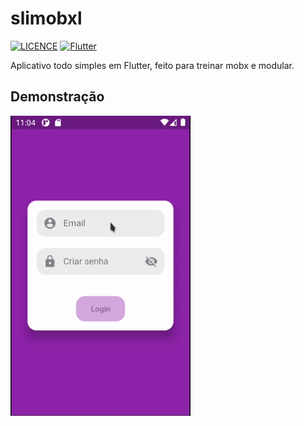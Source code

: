 # slimobxl

[![LICENCE](https://img.shields.io/badge/License-MIT-green.svg)](https://github.com/hansmboron/slimobxl/blob/master/LICENSE)
[![Flutter](https://img.shields.io/badge/Flutter-1.17.5-blue.svg)](https://flutter.dev)

Aplicativo todo simples em Flutter, feito para treinar mobx e modular.

## Demonstração
<img src='demo.gif' alt='gif demo aplicativo todo simples usando mobx' />
